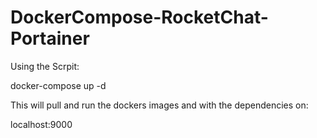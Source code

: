 # DockerCompose-RocketChat-Portainer

Using the Scrpit:

  docker-compose up -d

This will pull and run the dockers images and with the dependencies on:

  localhost:9000
